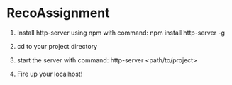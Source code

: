 # RecoAssignment

1. Install http-server using npm with command:
npm install http-server -g

2. cd to your project directory

3. start the server with command:
http-server <path/to/project>

4. Fire up your localhost!
